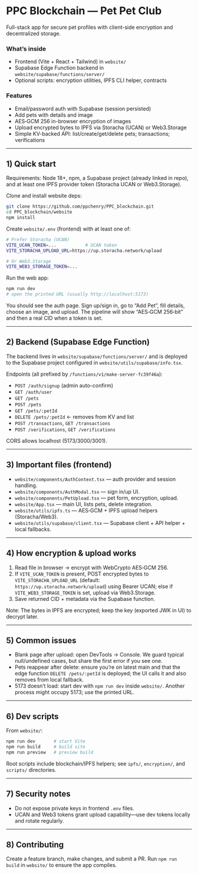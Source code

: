 # PPC Blockchain — Pet Pet Club

Full-stack app for secure pet profiles with client-side encryption and decentralized storage.

### What’s inside
- Frontend (Vite + React + Tailwind) in `website/`
- Supabase Edge Function backend in `website/supabase/functions/server/`
- Optional scripts: encryption utilities, IPFS CLI helper, contracts

### Features
- Email/password auth with Supabase (session persisted)
- Add pets with details and image
- AES‑GCM 256 in-browser encryption of images
- Upload encrypted bytes to IPFS via Storacha (UCAN) or Web3.Storage
- Simple KV-backed API: list/create/get/delete pets; transactions; verifications

---

## 1) Quick start

Requirements: Node 18+, npm, a Supabase project (already linked in repo), and at least one IPFS provider token (Storacha UCAN or Web3.Storage).

Clone and install website deps:
```bash
git clone https://github.com/ppchenry/PPC_blockchain.git
cd PPC_blockchain/website
npm install
```

Create `website/.env` (frontend) with at least one of:
```bash
# Prefer Storacha (UCAN)
VITE_UCAN_TOKEN=...           # UCAN token
VITE_STORACHA_UPLOAD_URL=https://up.storacha.network/upload

# Or Web3.Storage
VITE_WEB3_STORAGE_TOKEN=...
```

Run the web app:
```bash
npm run dev
# open the printed URL (usually http://localhost:5173)
```

You should see the auth page. Sign up/sign in, go to “Add Pet”, fill details, choose an image, and upload. The pipeline will show “AES‑GCM 256‑bit” and then a real CID when a token is set.

---

## 2) Backend (Supabase Edge Function)

The backend lives in `website/supabase/functions/server/` and is deployed to the Supabase project configured in `website/utils/supabase/info.tsx`.

Endpoints (all prefixed by `/functions/v1/make-server-fc39f46a`):
- `POST /auth/signup` (admin auto-confirm)
- `GET /auth/user`
- `GET /pets`
- `POST /pets`
- `GET /pets/:petId`
- `DELETE /pets/:petId`  ← removes from KV and list
- `POST /transactions`, `GET /transactions`
- `POST /verifications`, `GET /verifications`

CORS allows localhost (5173/3000/3001).

---

## 3) Important files (frontend)
- `website/components/AuthContext.tsx` — auth provider and session handling.
- `website/components/AuthModal.tsx` — sign in/up UI.
- `website/components/PetUpload.tsx` — pet form, encryption, upload.
- `website/App.tsx` — main UI, lists pets, delete integration.
- `website/utils/ipfs.ts` — AES‑GCM + IPFS upload helpers (Storacha/Web3).
- `website/utils/supabase/client.tsx` — Supabase client + API helper + local fallbacks.

---

## 4) How encryption & upload works
1. Read file in browser → encrypt with WebCrypto AES‑GCM 256.
2. If `VITE_UCAN_TOKEN` is present, POST encrypted bytes to `VITE_STORACHA_UPLOAD_URL` (default: `https://up.storacha.network/upload`) using Bearer UCAN; else if `VITE_WEB3_STORAGE_TOKEN` is set, upload via Web3.Storage.
3. Save returned CID + metadata via the Supabase function.

Note: The bytes in IPFS are encrypted; keep the key (exported JWK in UI) to decrypt later.

---

## 5) Common issues
- Blank page after upload: open DevTools → Console. We guard typical null/undefined cases, but share the first error if you see one.
- Pets reappear after delete: ensure you’re on latest main and that the edge function `DELETE /pets/:petId` is deployed; the UI calls it and also removes from local fallback.
- 5173 doesn’t load: start dev with `npm run dev` inside `website/`. Another process might occupy 5173; use the printed URL.

---

## 6) Dev scripts
From `website/`:
```bash
npm run dev       # start Vite
npm run build     # build site
npm run preview   # preview build
```

Root scripts include blockchain/IPFS helpers; see `ipfs/`, `encryption/`, and `scripts/` directories.

---

## 7) Security notes
- Do not expose private keys in frontend `.env` files.
- UCAN and Web3 tokens grant upload capability—use dev tokens locally and rotate regularly.

---

## 8) Contributing
Create a feature branch, make changes, and submit a PR. Run `npm run build` in `website/` to ensure the app compiles.

